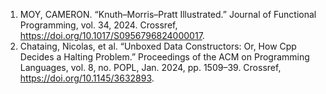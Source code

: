 1. MOY, CAMERON. “Knuth–Morris–Pratt Illustrated.” Journal of Functional Programming, vol. 34, 2024. Crossref, <a href='https://doi.org/10.1017/S0956796824000017' target='_blank'>https://doi.org/10.1017/S0956796824000017</a>.
2. Chataing, Nicolas, et al. “Unboxed Data Constructors: Or, How Cpp Decides a Halting Problem.” Proceedings of the ACM on Programming Languages, vol. 8, no. POPL, Jan. 2024, pp. 1509–39. Crossref, <a href='https://doi.org/10.1145/3632893' target='_blank'>https://doi.org/10.1145/3632893</a>.